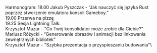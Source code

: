 Harmonogram:
18.00 Jakub Pyszczak - “Jak nauczyć się języka Rust poprzez stworzenie emulatora konsoli Gameboy.”\
19.00 Przerwa na pizzę\
19.25 Sesja Lightning Talk:\
Krzysztof Mazur - "Co Twój konsolidator może zrobić dla Ciebie?"\
Mariusz Różycki - “Generowanie obrazów i animacji bez linkowania zewnętrznych bibliotek”\
Krzysztof Mazur - "Szybka prezentacja o przyspieszaniu budowania"\
